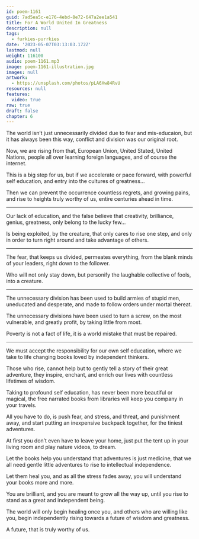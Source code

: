 ```yaml
---
id: poem-1161
guid: 7ad5ea5c-e176-4ebd-8e72-647a2ee1a541
title: For A World United In Greatness
description: null
tags:
  - furkies-purrkies
date: '2023-05-07T03:13:03.172Z'
lastmod: null
weight: 116100
audio: poem-1161.mp3
image: poem-1161-illustration.jpg
images: null
artwork:
  - https://unsplash.com/photos/pLA6Xw84RvU
resources: null
features:
  video: true
raw: true
draft: false
chapter: 6
---
```


The world isn’t just unnecessarily divided due to fear and mis-educaion,
but it has always been this way, conflict and division was our original root.

Now, we are rising from that, European Union, United Stated, United Nations,
people all over learning foreign languages, and of course the internet.

This is a big step for us, but if we accelerate or pace forward,
with powerful self education, and entry into the cultures of greatness…

Then we can prevent the occurrence countless regrets, and growing pains,
and rise to heights truly worthy of us, entire centuries ahead in time.

---

Our lack of education, and the false believe that creativity, brilliance,
genius, greatness, only belong to the lucky few…

Is being exploited, by the creature, that only cares to rise one step,
and only in order to turn right around and take advantage of others.

---

The fear, that keeps us divided, permeates everything,
from the blank minds of your leaders, right down to the follower.

Who will not only stay down, but personify the laughable collective of fools,
into a creature.

---

The unnecessary division has been used to build armies of stupid men,
uneducated and desperate, and made to follow orders under mortal thereat.

The unnecessary divisions have been used to turn a screw,
on the most vulnerable, and greatly profit, by taking little from most.

Poverty is not a fact of life,
it is a world mistake that must be repaired.

---

We must accept the responsibility for our own self education,
where we take to life changing books loved by independent thinkers.

Those who rise, cannot help but to gently tell a story of their great adventure,
they inspire, enchant, and enrich our lives with countless lifetimes of wisdom.

Taking to profound self education, has never been more beautiful or magical,
the free narrated books from libraries will keep you company in your travels.

All you have to do, is push fear, and stress, and threat, and punishment away,
and start putting an inexpensive backpack together, for the tiniest adventures.

At first you don’t even have to leave your home,
just put the tent up in your living room and play nature videos, to dream.

Let the books help you understand that adventures is just medicine,
that we all need gentle little adventures to rise to intellectual independence.

Let them heal you, and as all the stress fades away,
you will understand your books more and more.

You are brilliant, and you are meant to grow all the way up,
until you rise to stand as a great and independent being.

The world will only begin healing once you, and others who are willing like you,
begin independently rising towards a future of wisdom and greatness.

A future,
that is truly worthy of us.
